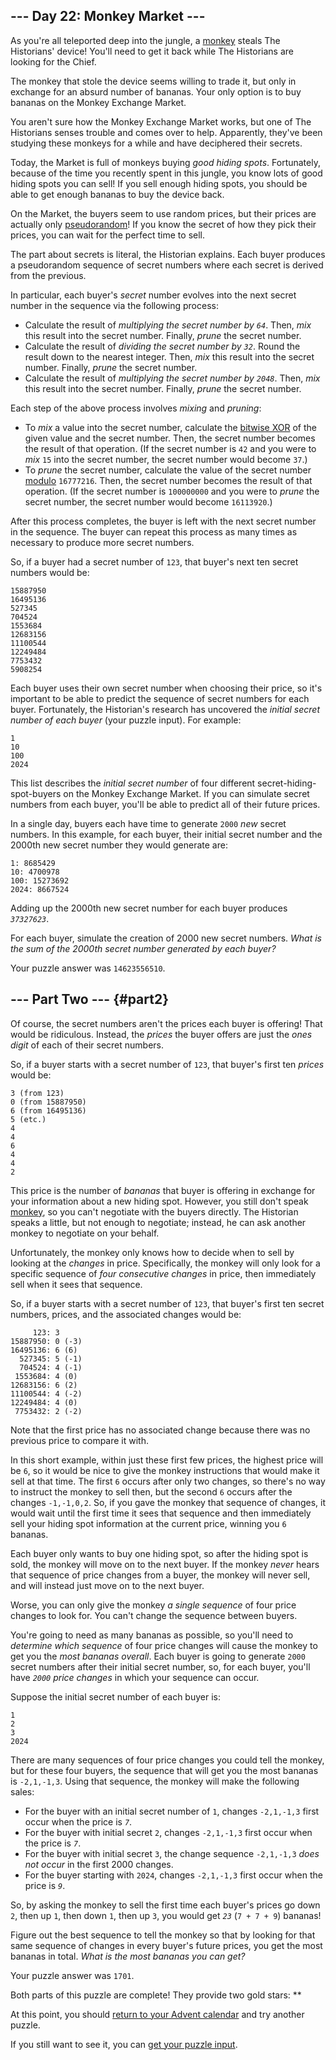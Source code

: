 ## \-\-- Day 22: Monkey Market \-\--

As you\'re all teleported deep into the jungle, a [monkey](/2022/day/11)
steals The Historians\' device! You\'ll need to get it back while The
Historians are looking for the Chief.

The monkey that stole the device seems willing to trade it, but only in
exchange for an absurd number of bananas. Your only option is to buy
bananas on the Monkey Exchange Market.

You aren\'t sure how the Monkey Exchange Market works, but one of The
Historians senses trouble and comes over to help. Apparently, they\'ve
been studying these monkeys for a while and have deciphered their
secrets.

Today, the Market is full of monkeys buying *good hiding spots*.
Fortunately, because of the time you recently spent in this jungle, you
know lots of good hiding spots you can sell! If you sell enough hiding
spots, you should be able to get enough bananas to buy the device back.

On the Market, the buyers seem to use random prices, but their prices
are actually only
[pseudorandom](https://en.wikipedia.org/wiki/Pseudorandom_number_generator)!
If you know the secret of how they pick their prices, you can wait for
the perfect time to sell.

The part about secrets is literal, the Historian explains. Each buyer
produces a pseudorandom sequence of secret numbers where each secret is
derived from the previous.

In particular, each buyer\'s *secret* number evolves into the next
secret number in the sequence via the following process:

-   Calculate the result of *multiplying the secret number by `64`*.
    Then, *mix* this result into the secret number. Finally, *prune* the
    secret number.
-   Calculate the result of *dividing the secret number by `32`*. Round
    the result down to the nearest integer. Then, *mix* this result into
    the secret number. Finally, *prune* the secret number.
-   Calculate the result of *multiplying the secret number by `2048`*.
    Then, *mix* this result into the secret number. Finally, *prune* the
    secret number.

Each step of the above process involves *mixing* and *pruning*:

-   To *mix* a value into the secret number, calculate the [bitwise
    XOR](https://en.wikipedia.org/wiki/Bitwise_operation#XOR)
    of the given value and the secret number. Then, the secret number
    becomes the result of that operation. (If the secret number is `42`
    and you were to *mix* `15` into the secret number, the secret number
    would become `37`.)
-   To *prune* the secret number, calculate the value of the secret
    number
    [modulo](https://en.wikipedia.org/wiki/Modulo)
    `16777216`. Then, the secret number becomes the result of that
    operation. (If the secret number is `100000000` and you were to
    *prune* the secret number, the secret number would become
    `16113920`.)

After this process completes, the buyer is left with the next secret
number in the sequence. The buyer can repeat this process as many times
as necessary to produce more secret numbers.

So, if a buyer had a secret number of `123`, that buyer\'s next ten
secret numbers would be:

    15887950
    16495136
    527345
    704524
    1553684
    12683156
    11100544
    12249484
    7753432
    5908254

Each buyer uses their own secret number when choosing their price, so
it\'s important to be able to predict the sequence of secret numbers for
each buyer. Fortunately, the Historian\'s research has uncovered the
*initial secret number of each buyer* (your puzzle input). For example:

    1
    10
    100
    2024

This list describes the *initial secret number* of four different
secret-hiding-spot-buyers on the Monkey Exchange Market. If you can
simulate secret numbers from each buyer, you\'ll be able to predict all
of their future prices.

In a single day, buyers each have time to generate `2000` *new* secret
numbers. In this example, for each buyer, their initial secret number
and the 2000th new secret number they would generate are:

    1: 8685429
    10: 4700978
    100: 15273692
    2024: 8667524

Adding up the 2000th new secret number for each buyer produces
*`37327623`*.

For each buyer, simulate the creation of 2000 new secret numbers. *What
is the sum of the 2000th secret number generated by each buyer?*

Your puzzle answer was `14623556510`.

## \-\-- Part Two \-\-- {#part2}

Of course, the secret numbers aren\'t the prices each buyer is offering!
That would be
ridiculous. Instead,
the *prices* the buyer offers are just the *ones digit* of each of their
secret numbers.

So, if a buyer starts with a secret number of `123`, that buyer\'s first
ten *prices* would be:

    3 (from 123)
    0 (from 15887950)
    6 (from 16495136)
    5 (etc.)
    4
    4
    6
    4
    4
    2

This price is the number of *bananas* that buyer is offering in exchange
for your information about a new hiding spot. However, you still don\'t
speak [monkey](/2022/day/21), so you can\'t negotiate with the buyers
directly. The Historian speaks a little, but not enough to negotiate;
instead, he can ask another monkey to negotiate on your behalf.

Unfortunately, the monkey only knows how to decide when to sell by
looking at the *changes* in price. Specifically, the monkey will only
look for a specific sequence of *four consecutive changes* in price,
then immediately sell when it sees that sequence.

So, if a buyer starts with a secret number of `123`, that buyer\'s first
ten secret numbers, prices, and the associated changes would be:

         123: 3 
    15887950: 0 (-3)
    16495136: 6 (6)
      527345: 5 (-1)
      704524: 4 (-1)
     1553684: 4 (0)
    12683156: 6 (2)
    11100544: 4 (-2)
    12249484: 4 (0)
     7753432: 2 (-2)

Note that the first price has no associated change because there was no
previous price to compare it with.

In this short example, within just these first few prices, the highest
price will be `6`, so it would be nice to give the monkey instructions
that would make it sell at that time. The first `6` occurs after only
two changes, so there\'s no way to instruct the monkey to sell then, but
the second `6` occurs after the changes `-1,-1,0,2`. So, if you gave the
monkey that sequence of changes, it would wait until the first time it
sees that sequence and then immediately sell your hiding spot
information at the current price, winning you `6` bananas.

Each buyer only wants to buy one hiding spot, so after the hiding spot
is sold, the monkey will move on to the next buyer. If the monkey
*never* hears that sequence of price changes from a buyer, the monkey
will never sell, and will instead just move on to the next buyer.

Worse, you can only give the monkey *a single sequence* of four price
changes to look for. You can\'t change the sequence between buyers.

You\'re going to need as many bananas as possible, so you\'ll need to
*determine which sequence* of four price changes will cause the monkey
to get you the *most bananas overall*. Each buyer is going to generate
`2000` secret numbers after their initial secret number, so, for each
buyer, you\'ll have *`2000` price changes* in which your sequence can
occur.

Suppose the initial secret number of each buyer is:

    1
    2
    3
    2024

There are many sequences of four price changes you could tell the
monkey, but for these four buyers, the sequence that will get you the
most bananas is `-2,1,-1,3`. Using that sequence, the monkey will make
the following sales:

-   For the buyer with an initial secret number of `1`, changes
    `-2,1,-1,3` first occur when the price is *`7`*.
-   For the buyer with initial secret `2`, changes `-2,1,-1,3` first
    occur when the price is *`7`*.
-   For the buyer with initial secret `3`, the change sequence
    `-2,1,-1,3` *does not occur* in the first 2000 changes.
-   For the buyer starting with `2024`, changes `-2,1,-1,3` first occur
    when the price is *`9`*.

So, by asking the monkey to sell the first time each buyer\'s prices go
down `2`, then up `1`, then down `1`, then up `3`, you would get *`23`*
(`7 + 7 + 9`) bananas!

Figure out the best sequence to tell the monkey so that by looking for
that same sequence of changes in every buyer\'s future prices, you get
the most bananas in total. *What is the most bananas you can get?*

Your puzzle answer was `1701`.

Both parts of this puzzle are complete! They provide two gold stars:
\*\*

At this point, you should [return to your Advent calendar](/2024) and
try another puzzle.

If you still want to see it, you can [get your puzzle
input](22/input).

